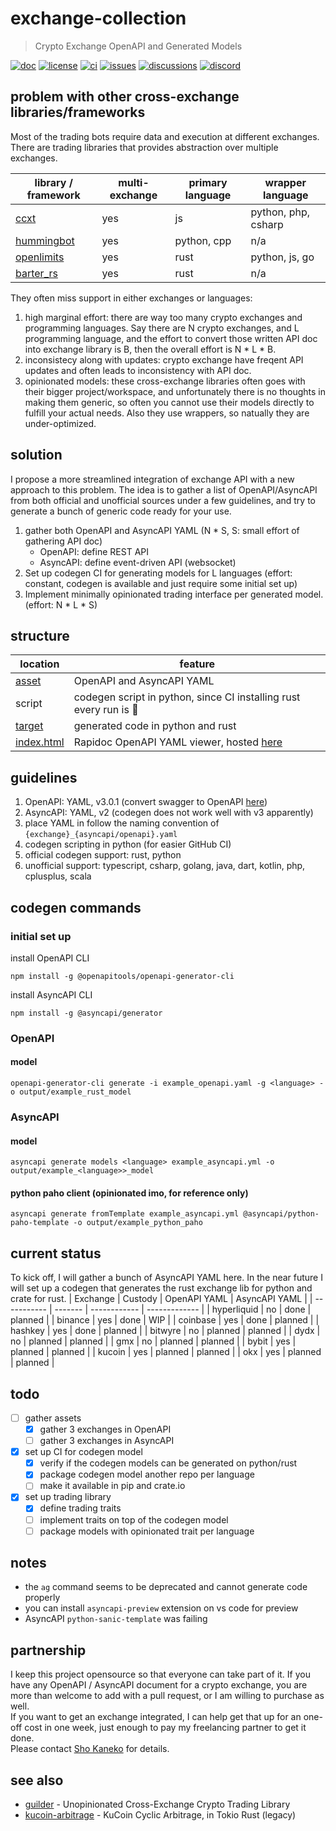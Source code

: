 # exchange-collection
> Crypto Exchange OpenAPI and Generated Models

[![doc](https://img.shields.io/badge/doc-rapidoc-blue)](https://repoch.co/exchange_yaml)
[![license](https://img.shields.io/github/license/kanekoshoyu/kucoin_arbitrage)](https://github.com/kanekoshoyu/kucoin_arbitrage/blob/master/LICENSE)
[![ci](https://img.shields.io/github/actions/workflow/status/kanekoshoyu/kucoin_arbitrage/rust.yml)](https://github.com/kanekoshoyu/kucoin_arbitrage/actions)
[![issues](https://img.shields.io/github/issues/kanekoshoyu/kucoin_arbitrage)](https://github.com/kanekoshoyu/kucoin_arbitrage/issues)
[![discussions](https://img.shields.io/github/discussions/kanekoshoyu/kucoin_arbitrage)](https://github.com/kanekoshoyu/kucoin_arbitrage/discussions)
[![discord](https://img.shields.io/discord/1153997271294283827)](https://discord.gg/q3j5MYdwnm)  

## problem with other cross-exchange libraries/frameworks
Most of the trading bots require data and execution at different exchanges. There are trading libraries that provides abstraction over multiple exchanges.

| library / framework                                    | multi-exchange | primary language | wrapper language    |
| ------------------------------------------------------ | -------------- | ---------------- | ------------------- |
| [ccxt](https://github.com/ccxt/ccxt)                   | yes            | js               | python, php, csharp |
| [hummingbot](https://github.com/hummingbot/hummingbot) | yes            | python, cpp      | n/a                 |
| [openlimits](https://github.com/nash-io/openlimits)    | yes            | rust             | python, js, go      |
| [barter_rs](https://github.com/barter-rs/barter-rs)    | yes            | rust             | n/a                 |

They often miss support in either exchanges or languages:
1. high marginal effort: there are way too many crypto exchanges and programming languages.  Say there are N crypto exchanges, and L programming language, and the effort to convert those written API doc into exchange library is B, then the overall effort is N * L * B.
2. inconsistecy along with updates: crypto exchange have freqent API updates and often leads to inconsistency with API doc.
3. opinionated models: these cross-exchange libraries often goes with their bigger project/workspace, and unfortunately there is no thoughts in making them generic, so often you cannot use their models directly to fulfill your actual needs. Also they use wrappers, so natually they are under-optimized.

## solution
I propose a more streamlined integration of exchange API with a new approach to this problem. The idea is to gather a list of OpenAPI/AsyncAPI from both official and unofficial sources under a few guidelines, and try to generate a bunch of generic code ready for your use.
1. gather both OpenAPI and AsyncAPI YAML
(N * S, S: small effort of gathering API doc)
   - OpenAPI: define REST API
   - AsyncAPI: define event-driven API (websocket)
1. Set up codegen CI for generating models for L languages
(effort: constant, codegen is available and just require some initial set up)
1. Implement minimally opinionated trading interface per generated model.
(effort: N * L * S)

## structure
| location   | feature                                                                         |
| ---------- | ------------------------------------------------------------------------------- |
| [asset](./asset/)      | OpenAPI and AsyncAPI YAML                                                       |
| script     | codegen script in python, since CI installing rust every run is :shit:          |
| [target](./target/README.md)     | generated code in python and rust                                               |
| [index.html](./index.html) | Rapidoc OpenAPI YAML viewer, hosted [here](https://www.repoch.co/exchange_yaml) |

## guidelines
1. OpenAPI: YAML, v3.0.1 (convert swagger to OpenAPI [here](https://editor.swagger.io/))
2. AsyncAPI: YAML, v2 (codegen does not work well with v3 apparently)
3. place YAML in follow the naming convention of `{exchange}_{asyncapi/openapi}.yaml`
4. codegen scripting in python (for easier GitHub CI)
5. official codegen support: rust, python
4. unofficial support: typescript, csharp, golang, java, dart, kotlin, php, cplusplus, scala

## codegen commands
### initial set up
install OpenAPI CLI
```
npm install -g @openapitools/openapi-generator-cli
```
install AsyncAPI CLI
```
npm install -g @asyncapi/generator
```
### OpenAPI
#### model
```
openapi-generator-cli generate -i example_openapi.yaml -g <language> -o output/example_rust_model
```


### AsyncAPI
#### model
```
asyncapi generate models <language> example_asyncapi.yml -o output/example_<language>>_model
```
#### python paho client (opinionated imo, for reference only)
```
asyncapi generate fromTemplate example_asyncapi.yml @asyncapi/python-paho-template -o output/example_python_paho
```

## current status
To kick off, I will gather a bunch of AsyncAPI YAML here. In the near future I will set up a codegen that generates the rust exchange lib for python and crate for rust.
| Exchange    | Custody | OpenAPI YAML | AsyncAPI YAML |
| ----------- | ------- | ------------ | ------------- |
| hyperliquid | no      | done         | planned       |
| binance     | yes     | done         | WIP           |
| coinbase    | yes     | done         | planned       |
| hashkey     | yes     | done         | planned       |
| bitwyre     | no      | planned      | planned       |
| dydx        | no      | planned      | planned       |
| gmx         | no      | planned      | planned       |
| bybit       | yes     | planned      | planned       |
| kucoin      | yes     | planned      | planned       |
| okx         | yes     | planned      | planned       |


## todo
- [ ] gather assets
  - [x] gather 3 exchanges in OpenAPI
  - [ ] gather 3 exchanges in AsyncAPI
- [x] set up CI for codegen model
  - [x] verify if the codegen models can be generated on python/rust
  - [x] package codegen model another repo per language
  - [ ] make it available in pip and crate.io
- [x] set up trading library
  - [x] define trading traits
  - [ ] implement traits on top of the codegen model
  - [ ] package models with opinionated trait per language

## notes
- the `ag` command seems to be deprecated and cannot generate code properly
- you can install `asyncapi-preview` extension on vs code for preview
- AsyncAPI `python-sanic-template` was failing

## partnership
I keep this project opensource so that everyone can take part of it. If you have any OpenAPI / AsyncAPI document for a crypto exchange, you are more than welcome to add with a pull request, or I am willing to purchase as well.  
If you want to get an exchange integrated, I can help get that up for an one-off cost in one week, just enough to pay my freelancing partner to get it done.  
Please contact [Sho Kaneko](https://github.com/kanekoshoyu) for details.

## see also
- [guilder](https://github.com/kanekoshoyu/guilder) - Unopinionated Cross-Exchange Crypto Trading Library
- [kucoin-arbitrage](https://github.com/kanekoshoyu/kucoin_arbitrage) - KuCoin Cyclic Arbitrage, in Tokio Rust (legacy)